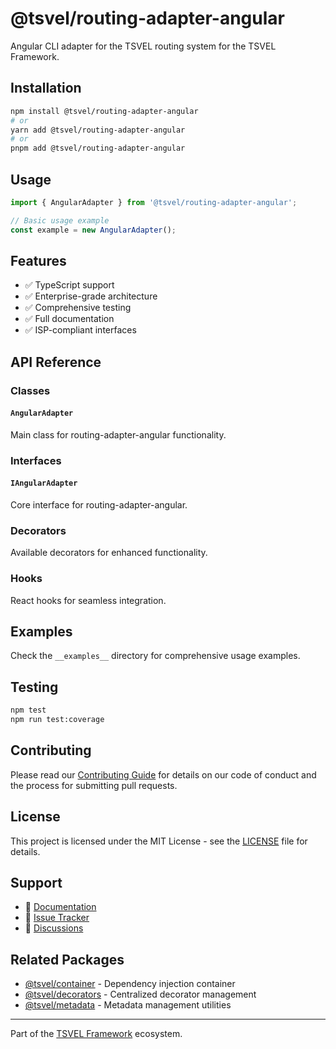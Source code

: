 # @tsvel/routing-adapter-angular

Angular CLI adapter for the TSVEL routing system for the TSVEL Framework.

## Installation

```bash
npm install @tsvel/routing-adapter-angular
# or
yarn add @tsvel/routing-adapter-angular
# or
pnpm add @tsvel/routing-adapter-angular
```

## Usage

```typescript
import { AngularAdapter } from '@tsvel/routing-adapter-angular';

// Basic usage example
const example = new AngularAdapter();
```

## Features

- ✅ TypeScript support
- ✅ Enterprise-grade architecture
- ✅ Comprehensive testing
- ✅ Full documentation
- ✅ ISP-compliant interfaces

## API Reference

### Classes

#### `AngularAdapter`

Main class for routing-adapter-angular functionality.

### Interfaces

#### `IAngularAdapter`

Core interface for routing-adapter-angular.

### Decorators

Available decorators for enhanced functionality.

### Hooks

React hooks for seamless integration.

## Examples

Check the `__examples__` directory for comprehensive usage examples.

## Testing

```bash
npm test
npm run test:coverage
```

## Contributing

Please read our [Contributing Guide](../../.github/CONTRIBUTING.md) for details on our code of conduct and the process for submitting pull requests.

## License

This project is licensed under the MIT License - see the [LICENSE](LICENSE) file for details.

## Support

- 📖 [Documentation](https://tsvel.dev/docs/routing-adapter-angular)
- 🐛 [Issue Tracker](https://github.com/tsvel/tsvel/issues)
- 💬 [Discussions](https://github.com/tsvel/tsvel/discussions)

## Related Packages

- [@tsvel/container](../container) - Dependency injection container
- [@tsvel/decorators](../decorators) - Centralized decorator management
- [@tsvel/metadata](../metadata) - Metadata management utilities

---

Part of the [TSVEL Framework](https://github.com/tsvel/tsvel) ecosystem.

